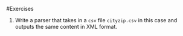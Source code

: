 #Exercises

1. Write a parser that takes in a `csv` file `cityzip.csv` in this case and outputs the same content in XML format. 
